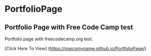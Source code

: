 # PortfolioPage
## Portfolio Page with Free Code Camp test

Portfolio page with freecodecamp.org test.

[Click Here To View] (https://marcsmyname.github.io/PortfolioPage/)
